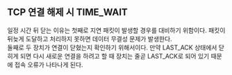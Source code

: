 ## TCP 연결 해제 시 TIME_WAIT

일정 시간 뒤 닫는 이유는 
첫째로 지연 패킷이 발생할 경우를 대비하기 위함이다. 패킷이 뒤늦게 도달하고 처리하지 못하면 데이터 무결성 문제가 발생한다.   
둘째로 두 장치가 연결이 닫혔는지 확인하기 위해서이다. 만약 LAST_ACK 상태에서 닫히게 되면 다시 새로운 연결을 하려고 할 때 장치는 줄곧 LAST_ACK로 되어 있기 때문에 접속 오류가 나타나게 된다.



